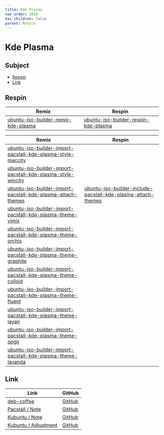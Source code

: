 ```yaml
---
title: Kde Plasma
nav_order: 1020
has_children: false
parent: Respin
---
```



# Kde Plasma




## Subject

* [Respin](#respin)
* [Link](#link)



## Respin

| Remix  | Respin |
| ------ | ------ |
| [ubuntu-iso-builder-remix-kde-plasma](https://github.com/samwhelp/ubuntu-iso-builder-remix-kde-plasma) | [ubuntu-iso-builder-respin-kde-plasma](https://github.com/samwhelp/ubuntu-iso-builder-respin-kde-plasma) |


| Remix  | Respin |
| ------ | ------ |
| [ubuntu-iso-builder-import-pacstall-kde-plasma-style-maccity](https://github.com/samwhelp/ubuntu-iso-builder-import-pacstall-kde-plasma-style-maccity) |  |
| [ubuntu-iso-builder-import-pacstall-kde-plasma-style-wincity](https://github.com/samwhelp/ubuntu-iso-builder-import-pacstall-kde-plasma-style-wincity) |  |
| [ubuntu-iso-builder-import-pacstall-kde-plasma-attach-themes](https://github.com/samwhelp/ubuntu-iso-builder-import-pacstall-kde-plasma-attach-themes) | [ubuntu-iso-builder-include-pacstall-kde-plasma-attach-themes](https://github.com/samwhelp/ubuntu-iso-builder-include-pacstall-kde-plasma-attach-themes) |
| [ubuntu-iso-builder-import-pacstall-kde-plasma-theme-vimix](https://github.com/samwhelp/ubuntu-iso-builder-import-pacstall-kde-plasma-theme-vimix) |  |
| [ubuntu-iso-builder-import-pacstall-kde-plasma-theme-orchis](https://github.com/samwhelp/ubuntu-iso-builder-import-pacstall-kde-plasma-theme-orchis) |  |
| [ubuntu-iso-builder-import-pacstall-kde-plasma-theme-graphite](https://github.com/samwhelp/ubuntu-iso-builder-import-pacstall-kde-plasma-theme-graphite) |  |
| [ubuntu-iso-builder-import-pacstall-kde-plasma-theme-colloid](https://github.com/samwhelp/ubuntu-iso-builder-import-pacstall-kde-plasma-theme-colloid) |  |
| [ubuntu-iso-builder-import-pacstall-kde-plasma-theme-fluent](https://github.com/samwhelp/ubuntu-iso-builder-import-pacstall-kde-plasma-theme-fluent) |  |
| [ubuntu-iso-builder-import-pacstall-kde-plasma-theme-layan](https://github.com/samwhelp/ubuntu-iso-builder-import-pacstall-kde-plasma-theme-layan) |  |
| [ubuntu-iso-builder-import-pacstall-kde-plasma-theme-qogir](https://github.com/samwhelp/ubuntu-iso-builder-import-pacstall-kde-plasma-theme-qogir) |  |
| [ubuntu-iso-builder-import-pacstall-kde-plasma-theme-lavanda](https://github.com/samwhelp/ubuntu-iso-builder-import-pacstall-kde-plasma-theme-lavanda) |  |




## Link

| Link | GitHub |
| ---- | ------ |
| [deb-coffee](https://samwhelp.github.io/deb-coffee/) | [GitHub](https://github.com/samwhelp/deb-coffee) |
| [Pacstall / Note](https://samwhelp.github.io/note-about-pacstall/) | [GitHub](https://github.com/samwhelp/note-about-pacstall) |
| [Kubuntu / Note](https://samwhelp.github.io/note-about-kubuntu/) | [GitHub](https://github.com/samwhelp/note-about-kubuntu) |
| [Kubuntu / Adjustment](https://samwhelp.github.io/kubuntu-adjustment/) | [GitHub](https://github.com/samwhelp/kubuntu-adjustment) |
